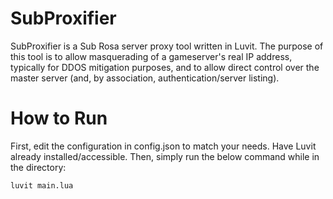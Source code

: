 # SubProxifier
SubProxifier is a Sub Rosa server proxy tool written in Luvit. The purpose of this tool is to allow masquerading of a gameserver's real IP address, typically for DDOS mitigation purposes, and to allow direct control over the master server (and, by association, authentication/server listing).
# How to Run
First, edit the configuration in config.json to match your needs. Have Luvit already installed/accessible. Then, simply run the below command while in the directory:
```sh
luvit main.lua
```